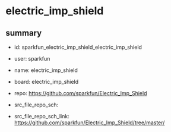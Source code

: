 # electric_imp_shield
 
## summary 
* id: sparkfun_electric_imp_shield_electric_imp_shield
* user: sparkfun
* name: electric_imp_shield
* board: electric_imp_shield
* repo: https://github.com/sparkfun/Electric_Imp_Shield



* src_file_repo_sch: 
* src_file_repo_sch_link: https://github.com/sparkfun/Electric_Imp_Shield/tree/master/




